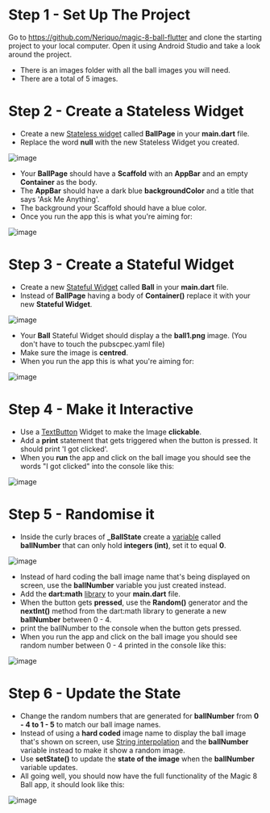 # Step 1 - Set Up The Project

Go to https://github.com/Neriquo/magic-8-ball-flutter and clone the starting project to your local computer. Open it using Android Studio and take a look around the project.

- There is an images folder with all the ball images you will need.
- There are a total of 5 images.

# Step 2 - Create a Stateless Widget

- Create a new [Stateless widget](https://api.flutter.dev/flutter/widgets/StatelessWidget-class.html) called **BallPage** in your **main.dart** file.
- Replace the word **null** with the new Stateless Widget you created.

![image](https://www.evernote.com/shard/s331/res/e5d84aed-6d8e-f597-635c-1f8b1a295a28)

- Your **BallPage** should have a **Scaffold** with an **AppBar** and an empty **Container** as the body.
- The **AppBar** should have a  dark blue **backgroundColor** and a title that says 'Ask Me Anything'.
- The background your Scaffold should have a blue color.
- Once you run the app this is what you're aiming for:

![image](https://www.evernote.com/shard/s331/res/04580702-4c67-69ac-abde-1c2f5661ca63)

# Step 3 - Create a Stateful Widget

- Create a new [Stateful Widget](https://api.flutter.dev/flutter/widgets/StatefulWidget-class.html) called **Ball** in your **main.dart** file.
- Instead of **BallPage** having a body of **Container()** replace it with your new **Stateful Widget**.

![image](https://www.evernote.com/shard/s331/res/caf273b3-bd8b-9d0a-5a0d-72d49f66b2b3)

- Your **Ball** Stateful Widget should display a the **ball1.png** image. (You don't have to touch the pubscpec.yaml file)
- Make sure the image is **centred**.
- When you run the app this is what you're aiming for:

![image](https://www.evernote.com/shard/s331/res/bd9a834c-8185-4a45-308b-3ba0ec0385e5)

# Step 4 - Make it Interactive

- Use a [TextButton](https://api.flutter.dev/flutter/material/TextButton-class.html) Widget to make the Image **clickable**.
- Add a **print** statement that gets triggered when the button is pressed. It should print 'I got clicked'.
- When you **run** the app and click on the ball image you should see the words "I got clicked" into the console like this:

![image](https://www.evernote.com/shard/s331/res/1060e140-21fe-4f5c-a7d7-17d86d1e3b6f)

# Step 5 - Randomise it

- Inside the curly braces of **_BallState** create a [variable](https://dart.dev/guides/language/language-tour#variables) called **ballNumber** that can only hold **integers (int)**, set it to equal **0**.

![image](https://www.evernote.com/shard/s331/res/ab0fe40c-c264-efe6-bb6a-a996577fc526)

- Instead of hard coding the ball image name that's being displayed on screen, use the **ballNumber** variable you just created instead.
- Add the **dart:math** [library](https://api.dart.dev/stable/2.2.0/dart-math/dart-math-library.html) to your **main.dart** file.
- When the button gets **pressed**, use the **Random()** generator and the **nextInt()** method from the dart:math library to generate a new **ballNumber** between 0 - 4.
- print the ballNumber to the console when the button gets pressed.
- When you run the app and click on the ball image you should see random number between 0 - 4 printed in the console like this:

![image](https://www.evernote.com/shard/s331/res/829f836c-494a-566e-5720-12519cb2645d)

# Step 6 - Update the State

- Change the random numbers that are generated for **ballNumber** from **0 - 4 to 1 - 5** to match our ball image names.
- Instead of using a **hard coded** image name to display the ball image that's shown on screen, use [String interpolation](https://dart.dev/guides/language/language-tour#strings) and the **ballNumber** variable instead to make it show a random image.
- Use **setState()** to update the **state of the image** when the **ballNumber** variable updates.
- All going well, you should now have the full functionality of the Magic 8 Ball app, it should look like this:

![image](https://www.evernote.com/shard/s331/res/f30489b2-4757-3642-1b8f-d621c65a1edc)
